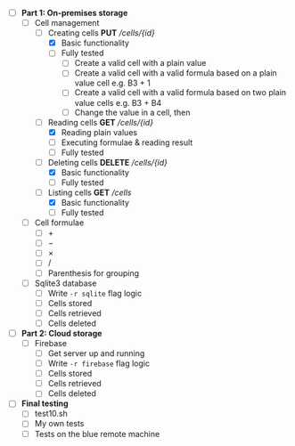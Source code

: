 - [ ] **Part 1: On-premises storage**
	- [ ] Cell management
		- [ ] Creating cells **PUT** */cells/{id}*
			- [x] Basic functionality
			- [ ] Fully tested
				- [ ] Create a valid cell with a plain value
				- [ ] Create a valid cell with a valid formula based on a plain value cell e.g. B3 + 1
				- [ ] Create a valid cell with a valid formula based on two plain value cells e.g. B3 + B4
				- [ ] Change the value in a cell, then 
		- [ ] Reading cells **GET** */cells/{id}*
			- [x] Reading plain values
			- [ ] Executing formulae & reading result
			- [ ] Fully tested
		- [ ] Deleting cells **DELETE** */cells/{id}*
			- [x] Basic functionality
			- [ ] Fully tested
		- [ ] Listing cells **GET** */cells*
			- [x] Basic functionality
			- [ ] Fully tested
	- [ ] Cell formulae
		- [ ] $+$
		- [ ] $-$
		- [ ] $\times$
		- [ ] $/$
		- [ ] Parenthesis for grouping
	- [ ] Sqlite3 database
		- [ ] Write `-r sqlite` flag logic
		- [ ] Cells stored
		- [ ] Cells retrieved
		- [ ] Cells deleted
- [ ] **Part 2: Cloud storage**
	- [ ] Firebase
		- [ ] Get server up and running
		- [ ] Write `-r firebase` flag logic
		- [ ] Cells stored
		- [ ] Cells retrieved
		- [ ] Cells deleted
- [ ] **Final testing**
	- [ ] test10.sh
	- [ ] My own tests
	- [ ] Tests on the blue remote machine